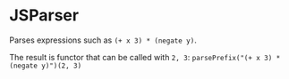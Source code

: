 # JSParser
Parses expressions such as `(+ x 3) * (negate y)`.

The result is functor that can be called with `2, 3`: `parsePrefix("(+ x 3) * (negate y)")(2, 3)`

